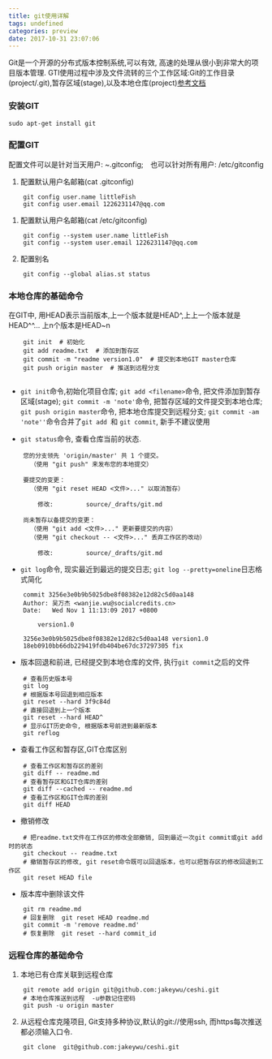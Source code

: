 ```yaml
---
title: git使用详解
tags: undefined
categories: preview
date: 2017-10-31 23:07:06
---
```


Git是一个开源的分布式版本控制系统,可以有效, 高速的处理从很小到非常大的项目版本管理. GTI使用过程中涉及文件流转的三个工作区域:Git的工作目录(project/.git),暂存区域(stage),以及本地仓库(project)[参考文档](https://git-scm.com/book/zh/v1/起步-Git-基础)

###  安装GIT
    sudo apt-get install git
   
### 配置GIT
配置文件可以是针对当天用户: ~.gitconfig;　也可以针对所有用户: /etc/gitconfig
<!-- more -->

1. 配置默认用户名邮箱(cat .gitconfig)
```
    git config user.name littleFish
    git config user.email 1226231147@qq.com
```
1. 配置默认用户名邮箱(cat /etc/gitconfig)
```
    git config --system user.name littleFish
    git config --system user.email 1226231147@qq.com
```
2. 配置别名
```
    git config --global alias.st status
```

### 本地仓库的基础命令
在GIT中, 用HEAD表示当前版本,上一个版本就是HEAD^,上上一个版本就是HEAD^^...  上n个版本是HEAD~n
```
    git init  # 初始化
    git add readme.txt  # 添加到暂存区
    git commit -m "readme version1.0"  # 提交到本地GIT master仓库
    git push origin master  # 推送到远程分支
    
```

* `git init`命令,初始化项目仓库; `git add <filename>`命令, 把文件添加到暂存区域(stage); `git commit -m 'note'`命令, 把暂存区域的文件提交到本地仓库; `git push origin master`命令, 把本地仓库提交到远程分支; `git commit -am 'note''`命令合并了`git add `和 `git commit`, 新手不建议使用

* `git status`命令, 查看仓库当前的状态.
```
    您的分支领先 'origin/master' 共 1 个提交。
      （使用 "git push" 来发布您的本地提交）
    
    要提交的变更：
      （使用 "git reset HEAD <文件>..." 以取消暂存）
    
        修改:         source/_drafts/git.md
    
    尚未暂存以备提交的变更：
      （使用 "git add <文件>..." 更新要提交的内容）
      （使用 "git checkout -- <文件>..." 丢弃工作区的改动）
    
        修改:         source/_drafts/git.md
```

* `git log`命令, 现实最近到最远的提交日志; `git log --pretty=oneline`日志格式简化
```
    commit 3256e3e0b9b5025dbe8f08382e12d82c5d0aa148
    Author: 吴万杰 <wanjie.wu@socialcredits.cn>
    Date:   Wed Nov 1 11:13:09 2017 +0800
    
        version1.0
       
    3256e3e0b9b5025dbe8f08382e12d82c5d0aa148 version1.0
    18eb0910bb66db229419fdb404be67dc37297305 fix
```

* 版本回退和前进, 已经提交到本地仓库的文件, 执行`git commit`之后的文件
```
    # 查看历史版本号
    git log
    # 根据版本号回退到相应版本
    git reset --hard 3f9c84d
    # 直接回退到上一个版本
    git reset --hard HEAD^
    # 显示GIT历史命令, 根据版本号前进到最新版本
    git reflog
```

* 查看工作区和暂存区,GIT仓库区别
```
    # 查看工作区和暂存区的差别
    git diff -- readme.md
    # 查看暂存区和GIT仓库的差别
    git diff --cached -- readme.md
    # 查看工作区和GIT仓库的差别
    git diff HEAD 
```

* 撤销修改
```
    # 把readme.txt文件在工作区的修改全部撤销, 回到最近一次git commit或git add时的状态
    git checkout -- readme.txt
    # 撤销暂存区的修改, git reset命令既可以回退版本，也可以把暂存区的修改回退到工作区
    git reset HEAD file
```

* 版本库中删除该文件
```
    git rm readme.md
    # 回复删除  git reset HEAD readme.md
    git commit -m 'remove readme.md'
    # 恢复删除  git reset --hard commit_id
```

### 远程仓库的基础命令
1. 本地已有仓库关联到远程仓库
```
    git remote add origin git@github.com:jakeywu/ceshi.git
    # 本地仓库推送到远程  -u参数记住密码
    git push -u origin master
```

2. 从远程仓库克隆项目, Git支持多种协议,默认的git://使用ssh, 而https每次推送都必须输入口令.
```
    git clone  git@github.com:jakeywu/ceshi.git
```